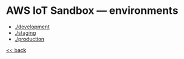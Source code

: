 # AWS IoT Sandbox — environments

- [./development](./development)
- [./staging](./staging)
- [./production](./production)

[<< back](..)
